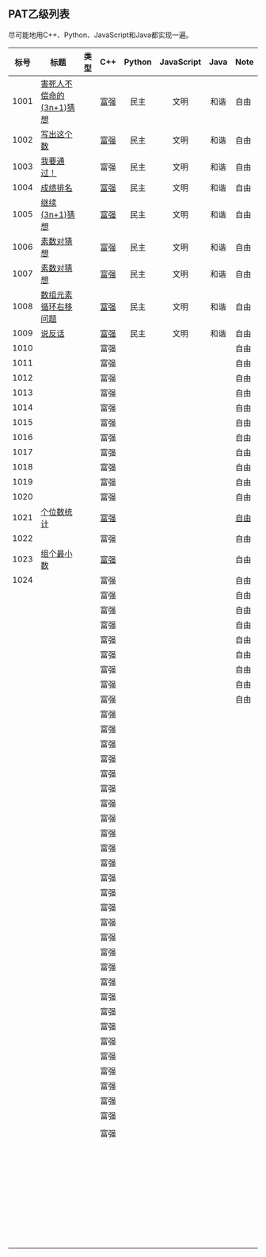 ## PAT乙级列表

尽可能地用C++、Python、JavaScript和Java都实现一遍。



| 标号 | 标题                                                         | 类型 |                             C++                              | Python | JavaScript | Java | Note                                                         |
| :--: | ------------------------------------------------------------ | :--: | :----------------------------------------------------------: | :----: | :--------: | :--: | ------------------------------------------------------------ |
| 1001 | [害死人不偿命的(3n+1)猜想](https://pintia.cn/problem-sets/994805260223102976/problems/994805325918486528) |      | [富强](https://github.com/huixiongyu/Algorithms/blob/master/PAT/PAT-Basic%20Level/CPP/1001.cpp) |  民主  |    文明    | 和谐 | 自由                                                         |
| 1002 | [写出这个数](https://pintia.cn/problem-sets/994805260223102976/problems/994805324509200384) |      | [富强](https://github.com/huixiongyu/Algorithms/blob/master/PAT/PAT-Basic%20Level/CPP/1002.cpp) |  民主  |    文明    | 和谐 | 自由                                                         |
| 1003 | [我要通过！](https://pintia.cn/problem-sets/994805260223102976/problems/994805323154440192) |      |                             富强                             |  民主  |    文明    | 和谐 | 自由                                                         |
| 1004 | [成绩排名](https://pintia.cn/problem-sets/994805260223102976/problems/994805321640296448) |      | [富强](https://github.com/huixiongyu/Algorithms/blob/master/PAT/PAT-Basic%20Level/CPP/1004.cpp) |  民主  |    文明    | 和谐 | 自由                                                         |
| 1005 | [继续(3n+1)猜想](https://pintia.cn/problem-sets/994805260223102976/problems/994805320306507776) |      | [富强](https://github.com/huixiongyu/Algorithms/blob/master/PAT/PAT-Basic%20Level/CPP/1005.cpp) |  民主  |    文明    | 和谐 | 自由                                                         |
| 1006 | [素数对猜想](https://pintia.cn/problem-sets/994805260223102976/problems/994805317546655744) |      | [富强](https://github.com/huixiongyu/Algorithms/blob/master/PAT/PAT-Basic%20Level/CPP/1006.cpp) |  民主  |    文明    | 和谐 | 自由                                                         |
| 1007 | [素数对猜想](https://pintia.cn/problem-sets/994805260223102976/problems/994805317546655744) |      | [富强](https://github.com/huixiongyu/Algorithms/blob/master/PAT/PAT-Basic%20Level/CPP/1007.cpp) |  民主  |    文明    | 和谐 | 自由                                                         |
| 1008 | [数组元素循环右移问题](https://pintia.cn/problem-sets/994805260223102976/problems/994805316250615808) |      | [富强](https://github.com/huixiongyu/Algorithms/blob/master/PAT/PAT-Basic%20Level/CPP/1008.cpp) |  民主  |    文明    | 和谐 | 自由                                                         |
| 1009 | [说反话](https://pintia.cn/problem-sets/994805260223102976/problems/994805314941992960) |      | [富强](https://github.com/huixiongyu/Algorithms/blob/master/PAT/PAT-Basic%20Level/CPP/1009.cpp) |  民主  |    文明    | 和谐 | 自由                                                         |
| 1010 |                                                              |      |                             富强                             |        |            |      | 自由                                                         |
| 1011 |                                                              |      |                             富强                             |        |            |      | 自由                                                         |
| 1012 |                                                              |      |                             富强                             |        |            |      | 自由                                                         |
| 1013 |                                                              |      |                             富强                             |        |            |      | 自由                                                         |
| 1014 |                                                              |      |                             富强                             |        |            |      | 自由                                                         |
| 1015 |                                                              |      |                             富强                             |        |            |      | 自由                                                         |
| 1016 |                                                              |      |                             富强                             |        |            |      | 自由                                                         |
| 1017 |                                                              |      |                             富强                             |        |            |      | 自由                                                         |
| 1018 |                                                              |      |                             富强                             |        |            |      | 自由                                                         |
| 1019 |                                                              |      |                             富强                             |        |            |      | 自由                                                         |
| 1020 |                                                              |      |                             富强                             |        |            |      | 自由                                                         |
| 1021 | [个位数统计](https://pintia.cn/problem-sets/994805260223102976/problems/994805300404535296) |      | [富强](https://github.com/huixiongyu/Algorithms/blob/master/PAT/PAT-Basic%20Level/CPP/1021.cpp) |        |            |      | [自由](https://github.com/huixiongyu/Algorithms/blob/master/PAT/PAT-Basic%20Level/Note/1021-%E4%B8%AA%E4%BD%8D%E6%95%B0%E7%BB%9F%E8%AE%A1.md) |
| 1022 |                                                              |      |                             富强                             |        |            |      | 自由                                                         |
| 1023 | [组个最小数](https://pintia.cn/problem-sets/994805260223102976/problems/994805298269634560) |      | [富强](https://github.com/huixiongyu/Algorithms/blob/master/PAT/PAT-Basic%20Level/CPP/1023.cpp) |        |            |      | 自由                                                         |
| 1024 |                                                              |      |                             富强                             |        |            |      | 自由                                                         |
|      |                                                              |      |                             富强                             |        |            |      | 自由                                                         |
|      |                                                              |      |                             富强                             |        |            |      | 自由                                                         |
|      |                                                              |      |                             富强                             |        |            |      | 自由                                                         |
|      |                                                              |      |                             富强                             |        |            |      | 自由                                                         |
|      |                                                              |      |                             富强                             |        |            |      | 自由                                                         |
|      |                                                              |      |                             富强                             |        |            |      | 自由                                                         |
|      |                                                              |      |                             富强                             |        |            |      | 自由                                                         |
|      |                                                              |      |                             富强                             |        |            |      | 自由                                                         |
|      |                                                              |      |                             富强                             |        |            |      |                                                              |
|      |                                                              |      |                             富强                             |        |            |      |                                                              |
|      |                                                              |      |                             富强                             |        |            |      |                                                              |
|      |                                                              |      |                             富强                             |        |            |      |                                                              |
|      |                                                              |      |                             富强                             |        |            |      |                                                              |
|      |                                                              |      |                             富强                             |        |            |      |                                                              |
|      |                                                              |      |                             富强                             |        |            |      |                                                              |
|      |                                                              |      |                             富强                             |        |            |      |                                                              |
|      |                                                              |      |                             富强                             |        |            |      |                                                              |
|      |                                                              |      |                             富强                             |        |            |      |                                                              |
|      |                                                              |      |                             富强                             |        |            |      |                                                              |
|      |                                                              |      |                             富强                             |        |            |      |                                                              |
|      |                                                              |      |                             富强                             |        |            |      |                                                              |
|      |                                                              |      |                             富强                             |        |            |      |                                                              |
|      |                                                              |      |                             富强                             |        |            |      |                                                              |
|      |                                                              |      |                             富强                             |        |            |      |                                                              |
|      |                                                              |      |                             富强                             |        |            |      |                                                              |
|      |                                                              |      |                             富强                             |        |            |      |                                                              |
|      |                                                              |      |                             富强                             |        |            |      |                                                              |
|      |                                                              |      |                             富强                             |        |            |      |                                                              |
|      |                                                              |      |                             富强                             |        |            |      |                                                              |
|      |                                                              |      |                             富强                             |        |            |      |                                                              |
|      |                                                              |      |                             富强                             |        |            |      |                                                              |
|      |                                                              |      |                             富强                             |        |            |      |                                                              |
|      |                                                              |      |                             富强                             |        |            |      |                                                              |
|      |                                                              |      |                             富强                             |        |            |      |                                                              |
|      |                                                              |      |                             富强                             |        |            |      |                                                              |
|      |                                                              |      |                             富强                             |        |            |      |                                                              |
|      |                                                              |      |                                                              |        |            |      |                                                              |
|      |                                                              |      |                             富强                             |        |            |      |                                                              |
|      |                                                              |      |                                                              |        |            |      |                                                              |
|      |                                                              |      |                                                              |        |            |      |                                                              |
|      |                                                              |      |                                                              |        |            |      |                                                              |
|      |                                                              |      |                                                              |        |            |      |                                                              |
|      |                                                              |      |                                                              |        |            |      |                                                              |
|      |                                                              |      |                                                              |        |            |      |                                                              |
|      |                                                              |      |                                                              |        |            |      |                                                              |
|      |                                                              |      |                                                              |        |            |      |                                                              |
|      |                                                              |      |                                                              |        |            |      |                                                              |
|      |                                                              |      |                                                              |        |            |      |                                                              |
|      |                                                              |      |                                                              |        |            |      |                                                              |
|      |                                                              |      |                                                              |        |            |      |                                                              |
|      |                                                              |      |                                                              |        |            |      |                                                              |
|      |                                                              |      |                                                              |        |            |      |                                                              |
|      |                                                              |      |                                                              |        |            |      |                                                              |
|      |                                                              |      |                                                              |        |            |      |                                                              |
|      |                                                              |      |                                                              |        |            |      |                                                              |
|      |                                                              |      |                                                              |        |            |      |                                                              |
|      |                                                              |      |                                                              |        |            |      |                                                              |
|      |                                                              |      |                                                              |        |            |      |                                                              |
|      |                                                              |      |                                                              |        |            |      |                                                              |
|      |                                                              |      |                                                              |        |            |      |                                                              |
|      |                                                              |      |                                                              |        |            |      |                                                              |
|      |                                                              |      |                                                              |        |            |      |                                                              |
|      |                                                              |      |                                                              |        |            |      |                                                              |
|      |                                                              |      |                                                              |        |            |      |                                                              |
|      |                                                              |      |                                                              |        |            |      |                                                              |
|      |                                                              |      |                                                              |        |            |      |                                                              |
|      |                                                              |      |                                                              |        |            |      |                                                              |
|      |                                                              |      |                                                              |        |            |      |                                                              |
|      |                                                              |      |                                                              |        |            |      |                                                              |
|      |                                                              |      |                                                              |        |            |      |                                                              |
|      |                                                              |      |                                                              |        |            |      |                                                              |
|      |                                                              |      |                                                              |        |            |      |                                                              |
|      |                                                              |      |                                                              |        |            |      |                                                              |
|      |                                                              |      |                                                              |        |            |      |                                                              |